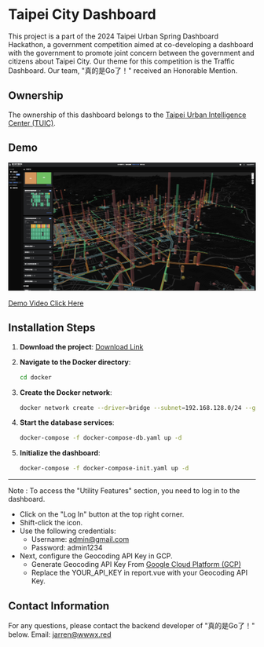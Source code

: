 # Taipei City Dashboard

This project is a part of the 2024 Taipei Urban Spring Dashboard Hackathon, a government competition aimed at co-developing a dashboard with the government to promote joint concern between the government and citizens about Taipei City. Our theme for this competition is the Traffic Dashboard. Our team, "真的是Go了！" received an Honorable Mention.

## Ownership

The ownership of this dashboard belongs to the [Taipei Urban Intelligence Center (TUIC)](https://tuic.gov.taipei/en).

## Demo
<p align="center">
  <img src="https://raw.githubusercontent.com/JarrenPoh/Taipei-City-Dashboard/main/截圖%202024-06-24%20凌晨4.49.51.png" />
</p>

[Demo Video Click Here](https://firebasestorage.googleapis.com/v0/b/absolute-text-353909.appspot.com/o/螢幕錄影%202024-06-24%20凌晨4.31.22.mov?alt=media&token=d6d1724c-7468-4991-aac1-c2f0b6c073a8)

## Installation Steps

1. **Download the project**:
   [Download Link](https://github.com/JarrenPoh/Taipei-City-Dashboard)

2. **Navigate to the Docker directory**:
   ```sh
   cd docker

3. **Create the Docker network**:
   ```sh
   docker network create --driver=bridge --subnet=192.168.128.0/24 --gateway=192.168.128.1 br_dashboard

4. **Start the database services**:
   ```sh
   docker-compose -f docker-compose-db.yaml up -d

5. **Initialize the dashboard**:
   ```sh
   docker-compose -f docker-compose-init.yaml up -d
---
Note : To access the "Utility Features" section, you need to log in to the dashboard.
- Click on the "Log In" button at the top right corner.
- Shift-click the icon.
- Use the following credentials:
    - Username: admin@gmail.com
    - Password: admin1234
- Next, configure the Geocoding API Key in GCP.
    - Generate Geocoding API Key From [Google Cloud Platform (GCP)](https://cloud.google.com/?hl=zh_tw)
    - Replace the YOUR_API_KEY in report.vue with your Geocoding API Key.



## Contact Information

For any questions, please contact the backend developer of "真的是Go了！" below.
Email: jarren@wwwx.red
